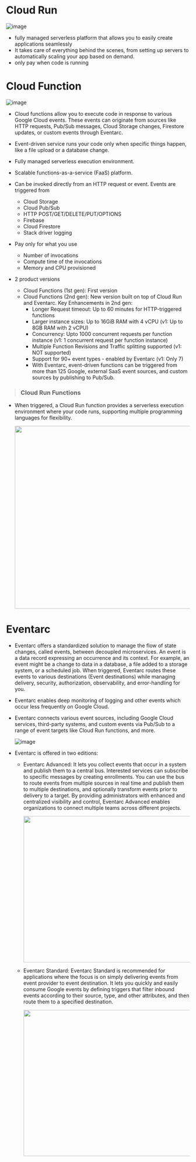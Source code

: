 # Cloud Run

  ![image](https://github.com/user-attachments/assets/23567de6-de08-4402-9af8-f224dc840a9e)

- fully managed serverless platform that allows you to easily create applications seamlessly
- It takes care of everything behind the scenes, from setting up servers to automatically scaling your app based on demand. 
- only pay when code is running


# Cloud Function

  ![image](https://github.com/user-attachments/assets/9a66d324-9d3e-4253-b8c4-6aa1c8494e40)

- Cloud functions allow you to execute code in response to various Google Cloud events. These events can originate from sources like HTTP requests, Pub/Sub messages, Cloud Storage changes, Firestore updates, or custom events through Eventarc.
- Event-driven service runs your code only when specific things happen, like a file upload or a database change.
- Fully managed serverless execution environment.
- Scalable functions-as-a-service (FaaS) platform.
- Can be invoked directly from an HTTP request or event. Events are triggered from
  - Cloud Storage
  - Cloud Pub/Sub
  - HTTP POST/GET/DELETE/PUT/OPTIONS
  - Firebase
  - Cloud Firestore
  - Stack driver logging

- Pay only for what you use
  - Number of invocations
  - Compute time of the invocations
  - Memory and CPU provisioned

- 2 product versions
  - Cloud Functions (1st gen): First version
  - Cloud Functions (2nd gen): New version built on top of Cloud Run and Eventarc. Key Enhancements in 2nd gen:
    - Longer Request timeout: Up to 60 minutes for HTTP-triggered functions
    - Larger instance sizes: Up to 16GiB RAM with 4 vCPU (v1: Up to 8GB RAM with 2 vCPU)
    - Concurrency: Upto 1000 concurrent requests per function instance (v1: 1 concurrent request per function instance)
    - Multiple Function Revisions and Traffic splitting supported (v1: NOT supported)
    - Support for 90+ event types - enabled by Eventarc (v1: Only 7)
    - With Eventarc, event-driven functions can be triggered from more than 125 Google, external SaaS event sources, and custom sources by publishing to Pub/Sub.

> ### Cloud Run Functions
- When triggered, a Cloud Run function provides a serverless execution environment where your code runs, supporting multiple programming languages for flexibility.

     <img src="https://github.com/user-attachments/assets/a986f985-c895-49f8-b307-08139ce84985" width="500" >


# Eventarc

- Eventarc offers a standardized solution to manage the flow of state changes, called events, between decoupled microservices. An event is a data record expressing an occurrence and its context. For example, an event might be a change to data in a database, a file added to a storage system, or a scheduled job. When triggered, Eventarc routes these events to various destinations (Event destinations) while managing delivery, security, authorization, observability, and error-handling for you.
- Eventarc enables deep monitoring of logging and other events which occur less frequently on Google Cloud.
- Eventarc connects various event sources, including Google Cloud services, third-party systems, and custom events via Pub/Sub to a range of event targets like Cloud Run functions, and more.

     ![image](https://github.com/user-attachments/assets/c910dcfd-3b86-4c68-a28d-d7df47bfeb60)

- Eventarc is offered in two editions:
  - Eventarc Advanced: It lets you collect events that occur in a system and publish them to a central bus. Interested services can subscribe to specific messages by creating enrollments. You can use the bus to route events from multiple sources in real time and publish them to multiple destinations, and optionally transform events prior to delivery to a target. By providing administrators with enhanced and centralized visibility and control, Eventarc Advanced enables organizations to connect multiple teams across different projects.

    <img src="https://github.com/user-attachments/assets/ea47f250-6fe8-46ea-bb00-1832660f161b" width="700" height="400">

  - Eventarc Standard: Eventarc Standard is recommended for applications where the focus is on simply delivering events from event provider to event destination. It lets you quickly and easily consume Google events by defining triggers that filter inbound events according to their source, type, and other attributes, and then route them to a specified destination.

    <img src="https://github.com/user-attachments/assets/bc6ace70-b822-4ab2-a549-15ffcd604c04" width="700" height="400" >

